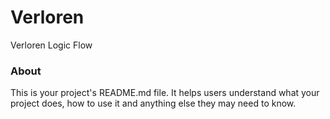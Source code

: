 Verloren
========

Verloren Logic Flow

### About

This is your project's README.md file. It helps users understand what your
project does, how to use it and anything else they may need to know.